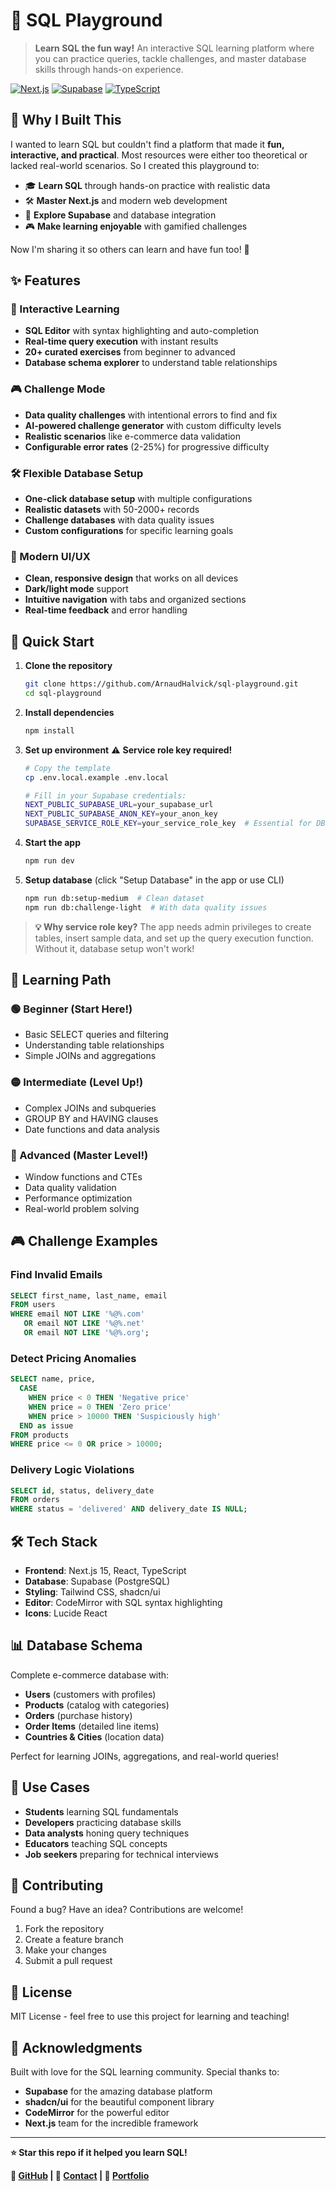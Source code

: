 # 🎯 SQL Playground

> **Learn SQL the fun way!** An interactive SQL learning platform where you can practice queries, tackle challenges, and master database skills through hands-on experience.

[![Next.js](https://img.shields.io/badge/Next.js-15+-black?style=flat&logo=next.js)](https://nextjs.org/)
[![Supabase](https://img.shields.io/badge/Supabase-Database-green?style=flat&logo=supabase)](https://supabase.com/)
[![TypeScript](https://img.shields.io/badge/TypeScript-5.2+-blue?style=flat&logo=typescript)](https://www.typescriptlang.org/)

## 🌟 Why I Built This

I wanted to learn SQL but couldn't find a platform that made it **fun, interactive, and practical**. Most resources were either too theoretical or lacked real-world scenarios. So I created this playground to:

- 🎓 **Learn SQL** through hands-on practice with realistic data
- 🛠️ **Master Next.js** and modern web development
- 🔗 **Explore Supabase** and database integration
- 🎮 **Make learning enjoyable** with gamified challenges

Now I'm sharing it so others can learn and have fun too! 🚀

## ✨ Features

### 🎯 Interactive Learning

- **SQL Editor** with syntax highlighting and auto-completion
- **Real-time query execution** with instant results
- **20+ curated exercises** from beginner to advanced
- **Database schema explorer** to understand table relationships

### 🎮 Challenge Mode

- **Data quality challenges** with intentional errors to find and fix
- **AI-powered challenge generator** with custom difficulty levels
- **Realistic scenarios** like e-commerce data validation
- **Configurable error rates** (2-25%) for progressive difficulty

### 🛠️ Flexible Database Setup

- **One-click database setup** with multiple configurations
- **Realistic datasets** with 50-2000+ records
- **Challenge databases** with data quality issues
- **Custom configurations** for specific learning goals

### 🎨 Modern UI/UX

- **Clean, responsive design** that works on all devices
- **Dark/light mode** support
- **Intuitive navigation** with tabs and organized sections
- **Real-time feedback** and error handling

## 🚀 Quick Start

1. **Clone the repository**

   ```bash
   git clone https://github.com/ArnaudHalvick/sql-playground.git
   cd sql-playground
   ```

2. **Install dependencies**

   ```bash
   npm install
   ```

3. **Set up environment** ⚠️ **Service role key required!**

   ```bash
   # Copy the template
   cp .env.local.example .env.local

   # Fill in your Supabase credentials:
   NEXT_PUBLIC_SUPABASE_URL=your_supabase_url
   NEXT_PUBLIC_SUPABASE_ANON_KEY=your_anon_key
   SUPABASE_SERVICE_ROLE_KEY=your_service_role_key  # Essential for DB setup!
   ```

4. **Start the app**

   ```bash
   npm run dev
   ```

5. **Setup database** (click "Setup Database" in the app or use CLI)
   ```bash
   npm run db:setup-medium  # Clean dataset
   npm run db:challenge-light  # With data quality issues
   ```

> **💡 Why service role key?** The app needs admin privileges to create tables, insert sample data, and set up the query execution function. Without it, database setup won't work!

## 🎯 Learning Path

### 🟢 Beginner (Start Here!)

- Basic SELECT queries and filtering
- Understanding table relationships
- Simple JOINs and aggregations

### 🟡 Intermediate (Level Up!)

- Complex JOINs and subqueries
- GROUP BY and HAVING clauses
- Date functions and data analysis

### 🔴 Advanced (Master Level!)

- Window functions and CTEs
- Data quality validation
- Performance optimization
- Real-world problem solving

## 🎮 Challenge Examples

### Find Invalid Emails

```sql
SELECT first_name, last_name, email
FROM users
WHERE email NOT LIKE '%@%.com'
   OR email NOT LIKE '%@%.net'
   OR email NOT LIKE '%@%.org';
```

### Detect Pricing Anomalies

```sql
SELECT name, price,
  CASE
    WHEN price < 0 THEN 'Negative price'
    WHEN price = 0 THEN 'Zero price'
    WHEN price > 10000 THEN 'Suspiciously high'
  END as issue
FROM products
WHERE price <= 0 OR price > 10000;
```

### Delivery Logic Violations

```sql
SELECT id, status, delivery_date
FROM orders
WHERE status = 'delivered' AND delivery_date IS NULL;
```

## 🛠️ Tech Stack

- **Frontend**: Next.js 15, React, TypeScript
- **Database**: Supabase (PostgreSQL)
- **Styling**: Tailwind CSS, shadcn/ui
- **Editor**: CodeMirror with SQL syntax highlighting
- **Icons**: Lucide React

## 📊 Database Schema

Complete e-commerce database with:

- **Users** (customers with profiles)
- **Products** (catalog with categories)
- **Orders** (purchase history)
- **Order Items** (detailed line items)
- **Countries & Cities** (location data)

Perfect for learning JOINs, aggregations, and real-world queries!

## 🎯 Use Cases

- **Students** learning SQL fundamentals
- **Developers** practicing database skills
- **Data analysts** honing query techniques
- **Educators** teaching SQL concepts
- **Job seekers** preparing for technical interviews

## 🤝 Contributing

Found a bug? Have an idea? Contributions are welcome!

1. Fork the repository
2. Create a feature branch
3. Make your changes
4. Submit a pull request

## 📝 License

MIT License - feel free to use this project for learning and teaching!

## 🙏 Acknowledgments

Built with love for the SQL learning community. Special thanks to:

- **Supabase** for the amazing database platform
- **shadcn/ui** for the beautiful component library
- **CodeMirror** for the powerful editor
- **Next.js** team for the incredible framework

---

**⭐ Star this repo if it helped you learn SQL!**

**🔗 [GitHub](https://github.com/ArnaudHalvick/sql-playground) | 📧 [Contact](mailto:your-email@example.com) | 💼 [Portfolio](https://your-portfolio.com)**
